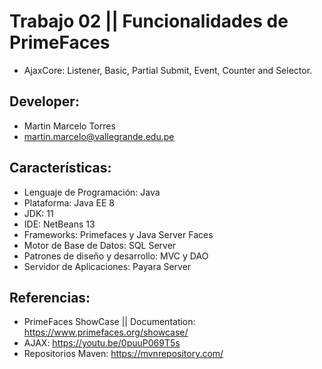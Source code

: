 # Trabajo 02 || Funcionalidades de PrimeFaces
- AjaxCore: Listener, Basic, Partial Submit, Event, Counter and Selector.

## Developer:
- Martin Marcelo Torres
- martin.marcelo@vallegrande.edu.pe

## Características:
- Lenguaje de Programación: Java
- Plataforma: Java EE 8
- JDK: 11
- IDE: NetBeans 13
- Frameworks: Primefaces y Java Server Faces
- Motor de Base de Datos: SQL Server
- Patrones de diseño y desarrollo: MVC y DAO
- Servidor de Aplicaciones: Payara Server

## Referencias:
- PrimeFaces ShowCase || Documentation: https://www.primefaces.org/showcase/
- AJAX: https://youtu.be/0puuP069T5s
- Repositorios Maven: https://mvnrepository.com/
